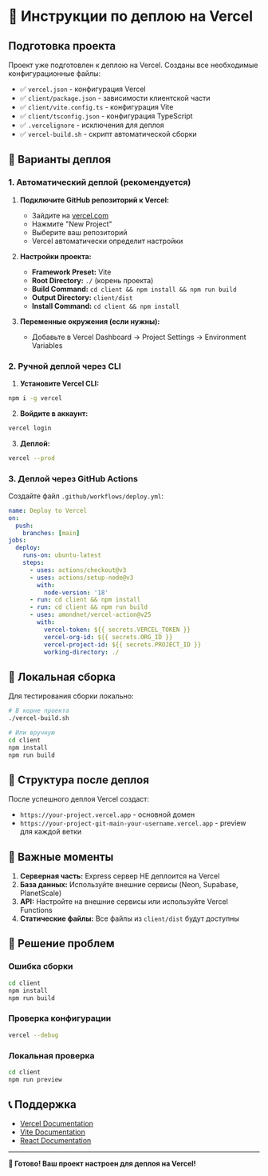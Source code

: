 # 🚀 Инструкции по деплою на Vercel

## Подготовка проекта

Проект уже подготовлен к деплою на Vercel. Созданы все необходимые конфигурационные файлы:

- ✅ `vercel.json` - конфигурация Vercel
- ✅ `client/package.json` - зависимости клиентской части
- ✅ `client/vite.config.ts` - конфигурация Vite
- ✅ `client/tsconfig.json` - конфигурация TypeScript
- ✅ `.vercelignore` - исключения для деплоя
- ✅ `vercel-build.sh` - скрипт автоматической сборки

## 🎯 Варианты деплоя

### 1. Автоматический деплой (рекомендуется)

1. **Подключите GitHub репозиторий к Vercel:**
   - Зайдите на [vercel.com](https://vercel.com)
   - Нажмите "New Project"
   - Выберите ваш репозиторий
   - Vercel автоматически определит настройки

2. **Настройки проекта:**
   - **Framework Preset:** Vite
   - **Root Directory:** `./` (корень проекта)
   - **Build Command:** `cd client && npm install && npm run build`
   - **Output Directory:** `client/dist`
   - **Install Command:** `cd client && npm install`

3. **Переменные окружения (если нужны):**
   - Добавьте в Vercel Dashboard → Project Settings → Environment Variables

### 2. Ручной деплой через CLI

1. **Установите Vercel CLI:**
```bash
npm i -g vercel
```

2. **Войдите в аккаунт:**
```bash
vercel login
```

3. **Деплой:**
```bash
vercel --prod
```

### 3. Деплой через GitHub Actions

Создайте файл `.github/workflows/deploy.yml`:

```yaml
name: Deploy to Vercel
on:
  push:
    branches: [main]
jobs:
  deploy:
    runs-on: ubuntu-latest
    steps:
      - uses: actions/checkout@v3
      - uses: actions/setup-node@v3
        with:
          node-version: '18'
      - run: cd client && npm install
      - run: cd client && npm run build
      - uses: amondnet/vercel-action@v25
        with:
          vercel-token: ${{ secrets.VERCEL_TOKEN }}
          vercel-org-id: ${{ secrets.ORG_ID }}
          vercel-project-id: ${{ secrets.PROJECT_ID }}
          working-directory: ./
```

## 🔧 Локальная сборка

Для тестирования сборки локально:

```bash
# В корне проекта
./vercel-build.sh

# Или вручную
cd client
npm install
npm run build
```

## 📁 Структура после деплоя

После успешного деплоя Vercel создаст:
- `https://your-project.vercel.app` - основной домен
- `https://your-project-git-main-your-username.vercel.app` - preview для каждой ветки

## 🚨 Важные моменты

1. **Серверная часть:** Express сервер НЕ деплоится на Vercel
2. **База данных:** Используйте внешние сервисы (Neon, Supabase, PlanetScale)
3. **API:** Настройте на внешние сервисы или используйте Vercel Functions
4. **Статические файлы:** Все файлы из `client/dist` будут доступны

## 🐛 Решение проблем

### Ошибка сборки
```bash
cd client
npm install
npm run build
```

### Проверка конфигурации
```bash
vercel --debug
```

### Локальная проверка
```bash
cd client
npm run preview
```

## 📞 Поддержка

- [Vercel Documentation](https://vercel.com/docs)
- [Vite Documentation](https://vitejs.dev/)
- [React Documentation](https://react.dev/)

---

**🎉 Готово! Ваш проект настроен для деплоя на Vercel!**
